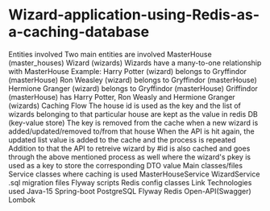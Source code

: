 # Wizard-application-using-Redis-as-a-caching-database
Entities involved
Two main entities are involved
MasterHouse (master_houses)
Wizard (wizards)
Wizards have a many-to-one relationship with MasterHouse
Example:
Harry Potter (wizard) belongs to Gryffindor (masterHouse)
Ron Weasley (wizard) belongs to Gryffindor (masterHouse)
Hermione Granger (wizard) belongs to Gryffindor (masterHouse)
Griffindor (masterHouse) has Harry Potter, Ron Weasly and Hermione Granger (wizards)
Caching Flow
The house id is used as the key and the list of wizards belonging to that particular house are kept as the value in redis DB (key-value store)
The key is removed from the cache when a new wizard is added/updated/removed to/from that house
When the API is hit again, the updated list value is added to the cache and the process is repeated
Addition to that the API to retreive wizard by #id is also cached and goes through the above mentioned process as well where the wizard's pkey is used as a key to store the corresponding DTO value
Main classes/files
Service classes where caching is used
MasterHouseService
WizardService
.sql migration files
Flyway scripts
Redis config classes
Link
Technologies used
Java-15
Spring-boot
PostgreSQL
Flyway
Redis
Open-API(Swagger)
Lombok
